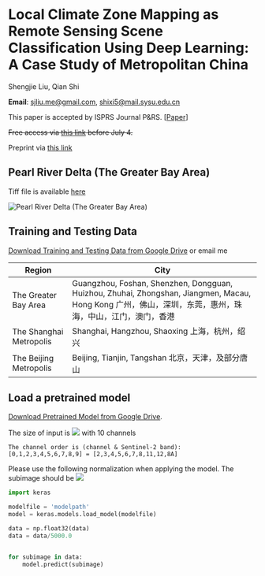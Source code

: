 # Local Climate Zone Mapping as Remote Sensing Scene Classification Using Deep Learning: A Case Study of Metropolitan China
Shengjie Liu, Qian Shi

**Email**: sjliu.me@gmail.com, shixi5@mail.sysu.edu.cn

This paper is accepted by ISPRS Journal P&RS. [[Paper](https://doi.org/10.1016/j.isprsjprs.2020.04.008)]

~~Free access via [this link](https://authors.elsevier.com/a/1b3tE3I9x1cg3y) before July 4.~~

Preprint via [this link](https://sjliu.me/lcz/lcz_isprs_preprint.pdf)


## Pearl River Delta (The Greater Bay Area)
Tiff file is available [here](https://sjliu.me/lcz/data/release_lcz_prd.zip)

![Pearl River Delta (The Greater Bay Area)](/data/lczmap_prd.png)



## Training and Testing Data
[Download Training and Testing Data from Google Drive](https://drive.google.com/open?id=1gqb3lDMcd3XpTYSbz6g6cFwRHrSfyLfY) or email me

| Region  | City  | 
|---|---|
|  The Greater Bay Area |  Guangzhou, Foshan, Shenzhen, Dongguan, Huizhou, Zhuhai, Zhongshan, Jiangmen, Macau, Hong Kong 广州，佛山，深圳，东莞，惠州，珠海，中山，江门，澳门，香港 |
| The Shanghai Metropolis  | Shanghai, Hangzhou, Shaoxing 上海，杭州，绍兴 |  
| The Beijing Metropolis  |  Beijing, Tianjin, Tangshan 北京，天津，及部分唐山 |


## Load a pretrained model
[Download Pretrained Model from Google Drive](https://drive.google.com/open?id=1iVKRaWvxu5RFjjCHyThP-G8BpTf5HOcG).

The size of input is <img src="https://render.githubusercontent.com/render/math?math=64\times 64"> with 10 channels

```
The channel order is (channel & Sentinel-2 band):
[0,1,2,3,4,5,6,7,8,9] = [2,3,4,5,6,7,8,11,12,8A]
```



Please use the following normalization when applying the model.
The subimage should be <img src="https://render.githubusercontent.com/render/math?math=64\times 64 \times Channel">
``` python
import keras 

modelfile = 'modelpath'
model = keras.models.load_model(modelfile)

data = np.float32(data)
data = data/5000.0


for subimage in data:
    model.predict(subimage)
```




